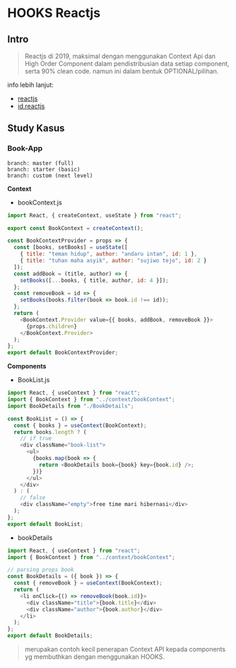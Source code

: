 # HOOKS Reactjs

## Intro

> Reactjs di 2019, maksimal dengan menggunakan Context Api dan High Order Component dalam pendistribusian data setiap component, serta 90% clean code.
> namun ini dalam bentuk OPTIONAL/pilihan.

info lebih lanjut:<br/>

- [reactjs](https://reactjs.org/docs/hooks-intro.html)<br/>
- [id.reactjs](https://id.reactjs.org/docs/hooks-intro.html)

## Study Kasus

### Book-App

```
branch: master (full)
branch: starter (basic)
branch: custom (next level)
```

**Context**<br/>

- bookContext.js

```js {4}
import React, { createContext, useState } from "react";

export const BookContext = createContext();

const BookContextProvider = props => {
  const [books, setBooks] = useState([
    { title: "teman hidup", author: "andaru intan", id: 1 },
    { title: "tuhan maha asyik", author: "sujiwo tejo", id: 2 }
  ]);
  const addBook = (title, author) => {
    setBooks([...books, { title, author, id: 4 }]);
  };
  const removeBook = id => {
    setBooks(books.filter(book => book.id !== id));
  };
  return (
    <BookContext.Provider value={{ books, addBook, removeBook }}>
      {props.children}
    </BookContext.Provider>
  );
};
export default BookContextProvider;
```

**Components**<br/>

- BookList.js

```js {1,2,6,}
import React, { useContext } from "react";
import { BookContext } from "../context/bookContext";
import BookDetails from "./BookDetails";

const BookList = () => {
  const { books } = useContext(BookContext);
  return books.length ? (
    // if true
    <div className="book-list">
      <ul>
        {books.map(book => {
          return <BookDetails book={book} key={book.id} />;
        })}
      </ul>
    </div>
  ) : (
    // false
    <div className="empty">free time mari hibernasi</div>
  );
};
export default BookList;
```

- bookDetails

```js {2,5}
import React, { useContext } from "react";
import { BookContext } from "../context/bookContext";

// parsing props book
const BookDetails = ({ book }) => {
  const { removeBook } = useContext(BookContext);
  return (
    <li onClick={() => removeBook(book.id)}>
      <div className="title">{book.title}</div>
      <div className="author">{book.author}</div>
    </li>
  );
};
export default BookDetails;
```

> merupakan contoh kecil penerapan Context API kepada components yg membuthkan dengan menggunakan HOOKS.
